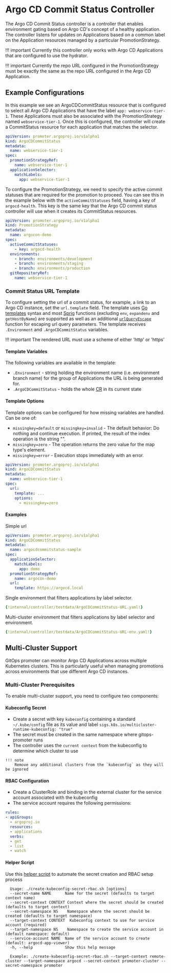 # Argo CD Commit Status Controller

The Argo CD Commit Status controller is a controller that enables environment gating 
based on Argo CD's concept of a healthy application. The controller listens for updates on 
Applications based on a common label on the Application resources managed by a particular 
PromotionStrategy.

!!! important
    Currently this controller only works with Argo CD Applications that are configured to use the hydrator.

!!! important
    Currently the repo URL configured in the PromotionStrategy must be exactly the same as the repo URL configured in the Argo CD Application.


## Example Configurations

In this example we see an ArgoCDCommitStatus resource that is configured to select all Argo CD Applications
that have the label `app: webservice-tier-1`. These Applications must also be associated with the PromotionStrategy
named `webservice-tier-1`. Once this is configured, the controller will create a CommitStatus resource for each application
that matches the selector.

```yaml
apiVersion: promoter.argoproj.io/v1alpha1
kind: ArgoCDCommitStatus
metadata:
  name: webservice-tier-1
spec:
  promotionStrategyRef:
    name: webservice-tier-1
  applicationSelector:
    matchLabels:
      app: webservice-tier-1
```

To configure the PromotionStrategy, we need to specify the active commit statuses that are required for the promotion to proceed.
You can see this in the example below with the `activeCommitStatuses` field, having a key of `argocd-health`. This key is the
same key that the Argo CD commit status controller will use when it creates its CommitStatus resources.


```yaml
apiVersion: promoter.argoproj.io/v1alpha1
kind: PromotionStrategy
metadata:
  name: argocon-demo
spec:
  activeCommitStatuses:
    - key: argocd-health
  environments:
    - branch: environments/development
    - branch: environments/staging
    - branch: environments/production
  gitRepositoryRef:
    name: webservice-tier-1
```

### Commit Status URL Template
To configure setting the url of a commit status, for example, a link to an Argo CD instance, set the `url.template` field. The template uses [Go templates](https://pkg.go.dev/text/template) syntax and most [Sprig](https://masterminds.github.io/sprig/) functions (excluding `env`, `expandenv` and `getHostByName`) are supported as well as an additional [`urlQueryEscape`](https://pkg.go.dev/net/url#QueryEscape) function for escaping url query parameters. The template receives `.Environment` and `.ArgoCDCommitStatus` variables. 

!!! important 
    The rendered URL must use a scheme of either 'http' or 'https'

#### Template Variables
The following variables are available in the template:

- `.Environment` - string holding the environment name (i.e. environment branch name) for the group of Applications the URL is being generated for.
- `.ArgoCDCommitStatus` - holds the whole [CR](../../crd-specs#argocdcommitstatus) in its current state

#### Template Options 
Template options can be configured for how missing variables are handled. 
Can be one of:

- `missingkey=default` or `missingkey=invalid` - The default behavior: Do nothing and continue execution. If printed, the result of the index operation is the string "<no value>".
- `missingkey=zero` - The operation returns the zero value for the map type's element.
- `missingkey=error` - Execution stops immediately with an error.

```yaml
apiVersion: promoter.argoproj.io/v1alpha1
kind: ArgoCDCommitStatus
metadata:
  name: webservice-tier-1
spec:
  url: 
    template: ...
    options:
      - missingkey=zero
```

#### Examples

Simple url 
```yaml
apiVersion: promoter.argoproj.io/v1alpha1
kind: ArgoCDCommitStatus
metadata:
  name: argocdcommitstatus-sample
spec:
  applicationSelector:
    matchLabels:
      app: demo
  promotionStrategyRef:
    name: argocon-demo
  url:
    template: https://argocd.local
```

Single environment that filters applications by label selector. 
```yaml
{!internal/controller/testdata/ArgoCDCommitStatus-URL.yaml!}
```

Multi-cluster environment that filters applications by label selector and environment. 
```yaml
{!internal/controller/testdata/ArgoCDCommitStatus-URL-env.yaml!}
```

## Multi-Cluster Support

GitOps promoter can monitor Argo CD Applications across multiple Kubernetes clusters. This is particularly useful when managing promotions across environments that use different Argo CD instances.

### Multi-Cluster Prerequisites

To enable multi-cluster support, you need to configure two components:

#### Kubeconfig Secret
   - Create a secret with key `kubeconfig` containing a standard `~/.kube/config` file as its value and label `sigs.k8s.io/multicluster-runtime-kubeconfig: "true"`
   - The secret must be created in the same namespace where gitops-promoter runs
   - The controller uses the `current context` from the kubeconfig to determine which cluster to use
     
    !!! note
        Remove any additional clusters from the `kubeconfig` as they will be ignored

#### RBAC Configuration
   - Create a ClusterRole and binding in the external cluster for the service account associated with the kubeconfig
   - The service account requires the following permissions:

   ```yaml
   rules:
   - apiGroups:
     - argoproj.io
     resources:
     - applications
     verbs:
     - get
     - list
     - watch
   ```

#### Helper Script
  Use this [helper script](https://github.com/FourFifthsCode/gitops-promoter/blob/multi-cluster-support/hack/create-kubeconfig-secret-rbac.sh) to automate the secret creation and RBAC setup process
  ```
    Usage: ./create-kubeconfig-secret-rbac.sh [options]
    --secret-name NAME      Name for the secret (defaults to target context name)
    --secret-context CONTEXT Context where the secret should be created (defaults to target context)
    --secret-namespace NS    Namespace where the secret should be created (defaults to target namespace)
    --target-context CONTEXT  Kubeconfig context to use for service account (required)
    --target-namespace NS    Namespace to create the service account in (default namespace: default)
    --service-account NAME  Name of the service account to create (default: argocd-app-viewer)
    -h, --help              Show this help message

    Example: ./create-kubeconfig-secret-rbac.sh --target-context remote-cluster --target-namespace argocd --secret-context promoter-cluster --secret-namespace promoter
  ```